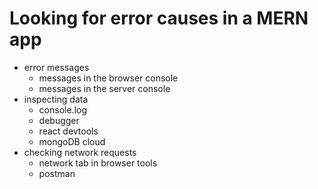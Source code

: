 # Looking for error causes in a MERN app

- error messages
  - messages in the browser console
  - messages in the server console
- inspecting data
  - console.log
  - debugger
  - react devtools
  - mongoDB cloud
- checking network requests
  - network tab in browser tools
  - postman
